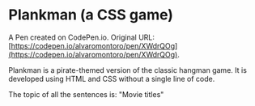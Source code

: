 # Plankman (a CSS game)

A Pen created on CodePen.io. Original URL: [https://codepen.io/alvaromontoro/pen/XWdrQOg](https://codepen.io/alvaromontoro/pen/XWdrQOg).

Plankman is a pirate-themed version of the classic hangman game. It is developed using HTML and CSS without a single line of code.

The topic of all the sentences is: "Movie titles"
